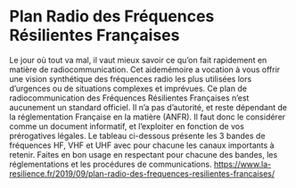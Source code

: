 # Plan Radio des Fréquences Résilientes Françaises
Le jour où tout va mal, il vaut mieux savoir ce qu’on fait rapidement en matière de radiocommunication. Cet aidemémoire a vocation à vous offrir une vision synthétique des fréquences radio les plus utilisées lors d’urgences ou de
situations complexes et imprévues.
Ce plan de radiocommunication des Fréquences Résilientes Françaises n’est aucunement un standard officiel. Il n’a
pas d’autorité, et reste dépendant de la réglementation Française en la matière (ANFR). Il faut donc le considérer
comme un document informatif, et l’exploiter en fonction de vos prérogatives légales.
Le tableau ci-dessous présente les 3 bandes de fréquences HF, VHF et UHF avec pour chacune les canaux importants
à retenir. Faites en bon usage en respectant pour chacune des bandes, les réglementations et les procédures de
communications.
https://www.la-resilience.fr/2019/09/plan-radio-des-frequences-resilientes-francaises/
